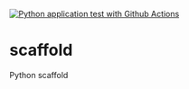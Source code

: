 [![Python application test with Github Actions](https://github.com/eds2048/scaffold/actions/workflows/main.yml/badge.svg)](https://github.com/eds2048/scaffold/actions/workflows/main.yml)

# scaffold
Python scaffold
